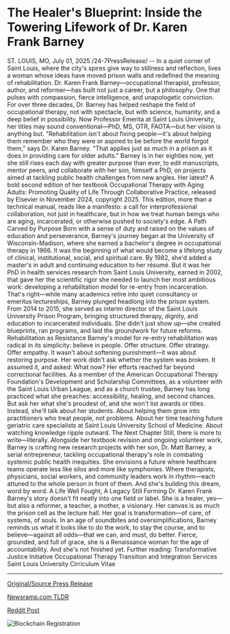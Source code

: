 # The Healer's Blueprint: Inside the Towering Lifework of Dr. Karen Frank Barney

ST. LOUIS, MO, July 01, 2025 /24-7PressRelease/ -- In a quiet corner of Saint Louis, where the city's spires give way to stillness and reflection, lives a woman whose ideas have moved prison walls and redefined the meaning of rehabilitation. Dr. Karen Frank Barney—occupational therapist, professor, author, and reformer—has built not just a career, but a philosophy. One that pulses with compassion, fierce intelligence, and unapologetic conviction.  For over three decades, Dr. Barney has helped reshape the field of occupational therapy, not with spectacle, but with science, humanity, and a deep belief in possibility. Now Professor Emerita at Saint Louis University, her titles may sound conventional—PhD, MS, OTR, FAOTA—but her vision is anything but.  "Rehabilitation isn't about fixing people—it's about helping them remember who they were or aspired to be before the world forgot them," says Dr. Karen Barney. "That applies just as much in a prison as it does in providing care for older adults."  Barney is in her eighties now, yet she still rises each day with greater purpose than ever, to edit manuscripts, mentor peers, and collaborate with her son, himself a PhD, on projects aimed at tackling public health challenges from new angles. Her latest? A bold second edition of her textbook Occupational Therapy with Aging Adults: Promoting Quality of Life Through Collaborative Practice, released by Elsevier in November 2024, copyright 2025. This edition, more than a technical manual, reads like a manifesto: a call for interprofessional collaboration, not just in healthcare, but in how we treat human beings who are aging, incarcerated, or otherwise pushed to society's edge.  A Path Carved by Purpose  Born with a sense of duty and raised on the values of education and perseverance, Barney's journey began at the University of Wisconsin-Madison, where she earned a bachelor's degree in occupational therapy in 1966. It was the beginning of what would become a lifelong study of clinical, institutional, social, and spiritual care.  By 1982, she'd added a master's in adult and continuing education to her résumé. But it was her PhD in health services research from Saint Louis University, earned in 2002, that gave her the scientific rigor she needed to launch her most ambitious work: developing a rehabilitation model for re-entry from incarceration.  That's right—while many academics retire into quiet consultancy or emeritus lectureships, Barney plunged headlong into the prison system. From 2014 to 2015, she served as interim director of the Saint Louis University Prison Program, bringing structured therapy, dignity, and education to incarcerated individuals. She didn't just show up—she created blueprints, ran programs, and laid the groundwork for future reforms.  Rehabilitation as Resistance  Barney's model for re-entry rehabilitation was radical in its simplicity: believe in people. Offer structure. Offer strategy. Offer empathy. It wasn't about softening punishment—it was about restoring purpose. Her work didn't ask whether the system was broken. It assumed it, and asked: What now?  Her efforts reached far beyond correctional facilities. As a member of the American Occupational Therapy Foundation's Development and Scholarship Committees, as a volunteer with the Saint Louis Urban League, and as a church trustee, Barney has long practiced what she preaches: accessibility, healing, and second chances.  But ask her what she's proudest of, and she won't list awards or titles. Instead, she'll talk about her students. About helping them grow into practitioners who treat people, not problems. About her time teaching future geriatric care specialists at Saint Louis University School of Medicine. About watching knowledge ripple outward.  The Next Chapter  Still, there is more to write—literally. Alongside her textbook revision and ongoing volunteer work, Barney is crafting new research projects with her son, Dr. Matt Barney, a serial entrepreneur, tackling occupational therapy's role in combating systemic public health inequities.  She envisions a future where healthcare teams operate less like silos and more like symphonies. Where therapists, physicians, social workers, and community leaders work in rhythm—each attuned to the whole person in front of them. And she's building this dream, word by word.  A Life Well Fought, A Legacy Still Forming  Dr. Karen Frank Barney's story doesn't fit neatly into one field or label. She is a healer, yes—but also a reformer, a teacher, a mother, a visionary. Her canvas is as much the prison cell as the lecture hall. Her goal is transformation—of care, of systems, of souls.  In an age of soundbites and oversimplifications, Barney reminds us what it looks like to do the work, to stay the course, and to believe—against all odds—that we can, and must, do better. Fierce, grounded, and full of grace, she is a Renaissance woman for the age of accountability.  And she's not finished yet.  Further reading: Transformative Justice Initiative Occupational Therapy Transition and Integration Services Saint Louis University Cirriculum Vitae 

---

[Original/Source Press Release](https://www.24-7pressrelease.com/press-release/524440/the-healers-blueprint-inside-the-towering-lifework-of-dr-karen-frank-barney)
                    

[Newsramp.com TLDR](https://newsramp.com/curated-news/dr-karen-barney-redefining-rehabilitation-with-compassion-and-science/8484662fb788f5c0e3a6600dadd08a70) 

 



[Reddit Post](https://www.reddit.com/r/newsramp/comments/1lp4ks3/dr_karen_barney_redefining_rehabilitation_with/) 



![Blockchain Registration](https://cdn.newsramp.app/24-7PressRelease/qrcode/257/1/mendj4TD.webp)